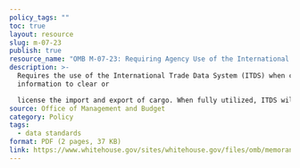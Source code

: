 ```yaml
---
policy_tags: ""
toc: true
layout: resource
slug: m-07-23
publish: true
resource_name: "OMB M-07-23: Requiring Agency Use of the International Trade Data System"
description: >-
  Requires the use of the International Trade Data System (ITDS) when collecting
  information to clear or

  license the import and export of cargo. When fully utilized, ITDS will help us reduce redundant information collections, efficiently regulate the flow of commerce, and effectively enforce international trade laws. Dated September 10, 2007.
source: Office of Management and Budget
category: Policy
tags:
  - data standards
format: PDF (2 pages, 37 KB)
link: https://www.whitehouse.gov/sites/whitehouse.gov/files/omb/memoranda/2007/m07-23.pdf
---
```

